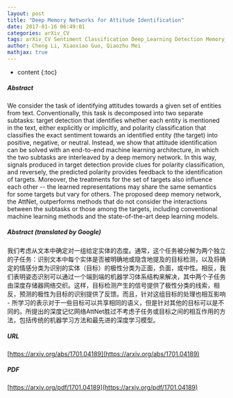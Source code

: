 ```yaml
---
layout: post
title: "Deep Memory Networks for Attitude Identification"
date: 2017-01-16 06:49:01
categories: arXiv_CV
tags: arXiv_CV Sentiment Classification Deep_Learning Detection Memory_Networks
author: Cheng Li, Xiaoxiao Guo, Qiaozhu Mei
mathjax: true
---
```


* content
{:toc}

##### Abstract
We consider the task of identifying attitudes towards a given set of entities from text. Conventionally, this task is decomposed into two separate subtasks: target detection that identifies whether each entity is mentioned in the text, either explicitly or implicitly, and polarity classification that classifies the exact sentiment towards an identified entity (the target) into positive, negative, or neutral. Instead, we show that attitude identification can be solved with an end-to-end machine learning architecture, in which the two subtasks are interleaved by a deep memory network. In this way, signals produced in target detection provide clues for polarity classification, and reversely, the predicted polarity provides feedback to the identification of targets. Moreover, the treatments for the set of targets also influence each other -- the learned representations may share the same semantics for some targets but vary for others. The proposed deep memory network, the AttNet, outperforms methods that do not consider the interactions between the subtasks or those among the targets, including conventional machine learning methods and the state-of-the-art deep learning models.

##### Abstract (translated by Google)
我们考虑从文本中确定对一组给定实体的态度。通常，这个任务被分解为两个独立的子任务：识别文本中每个实体是否被明确地或隐含地提及的目标检测，以及将确定的情感分类为识别的实体（目标）的极性分类为正面，负面，或中性。相反，我们表明姿态识别可以通过一个端到端的机器学习体系结构来解决，其中两个子任务由深度存储器网络交织。这样，目标检测产生的信号提供了极性分类的线索，相反，预测的极性为目标的识别提供了反馈。而且，针对这组目标的处理也相互影响 - 所学习的表示对于一些目标可以共享相同的语义，但是针对其他的目标可以是不同的。所提出的深度记忆网络AttNet胜过不考虑子任务或目标之间的相互作用的方法，包括传统的机器学习方法和最先进的深度学习模型。

##### URL
[https://arxiv.org/abs/1701.04189](https://arxiv.org/abs/1701.04189)

##### PDF
[https://arxiv.org/pdf/1701.04189](https://arxiv.org/pdf/1701.04189)

